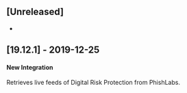 ## [Unreleased]
- 

## [19.12.1] - 2019-12-25
#### New Integration
Retrieves live feeds of Digital Risk Protection from PhishLabs.